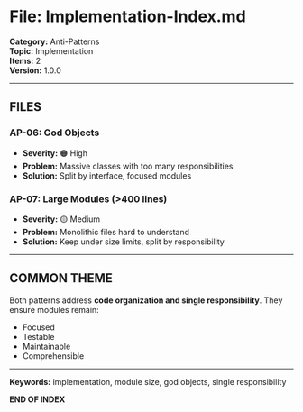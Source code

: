 # File: Implementation-Index.md

**Category:** Anti-Patterns  
**Topic:** Implementation  
**Items:** 2  
**Version:** 1.0.0

---

## FILES

### AP-06: God Objects
- **Severity:** 🟠 High
- **Problem:** Massive classes with too many responsibilities
- **Solution:** Split by interface, focused modules

### AP-07: Large Modules (>400 lines)
- **Severity:** 🟡 Medium
- **Problem:** Monolithic files hard to understand
- **Solution:** Keep under size limits, split by responsibility

---

## COMMON THEME

Both patterns address **code organization and single responsibility**. They ensure modules remain:
- Focused
- Testable
- Maintainable
- Comprehensible

---

**Keywords:** implementation, module size, god objects, single responsibility

**END OF INDEX**

